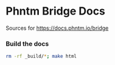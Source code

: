 # Phntm Bridge Docs

Sources for https://docs.phntm.io/bridge

### Build the docs
```bash
rm -rf _build/*; make html
```
